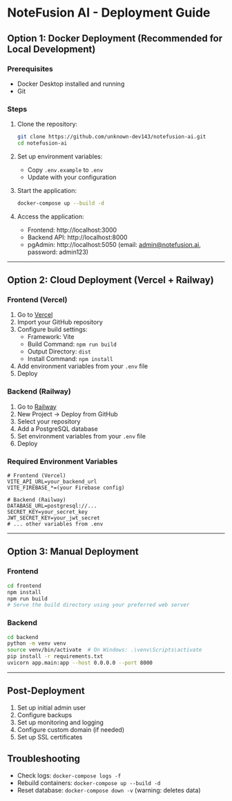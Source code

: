 # NoteFusion AI - Deployment Guide

## Option 1: Docker Deployment (Recommended for Local Development)

### Prerequisites
- Docker Desktop installed and running
- Git

### Steps
1. Clone the repository:
   ```bash
   git clone https://github.com/unknown-dev143/notefusion-ai.git
   cd notefusion-ai
   ```

2. Set up environment variables:
   - Copy `.env.example` to `.env`
   - Update with your configuration

3. Start the application:
   ```bash
   docker-compose up --build -d
   ```

4. Access the application:
   - Frontend: http://localhost:3000
   - Backend API: http://localhost:8000
   - pgAdmin: http://localhost:5050 (email: admin@notefusion.ai, password: admin123)

---

## Option 2: Cloud Deployment (Vercel + Railway)

### Frontend (Vercel)
1. Go to [Vercel](https://vercel.com)
2. Import your GitHub repository
3. Configure build settings:
   - Framework: Vite
   - Build Command: `npm run build`
   - Output Directory: `dist`
   - Install Command: `npm install`
4. Add environment variables from your `.env` file
5. Deploy

### Backend (Railway)
1. Go to [Railway](https://railway.app)
2. New Project → Deploy from GitHub
3. Select your repository
4. Add a PostgreSQL database
5. Set environment variables from your `.env` file
6. Deploy

### Required Environment Variables
```
# Frontend (Vercel)
VITE_API_URL=your_backend_url
VITE_FIREBASE_*=(your Firebase config)

# Backend (Railway)
DATABASE_URL=postgresql://...
SECRET_KEY=your_secret_key
JWT_SECRET_KEY=your_jwt_secret
# ... other variables from .env
```

---

## Option 3: Manual Deployment

### Frontend
```bash
cd frontend
npm install
npm run build
# Serve the build directory using your preferred web server
```

### Backend
```bash
cd backend
python -m venv venv
source venv/bin/activate  # On Windows: .\venv\Scripts\activate
pip install -r requirements.txt
uvicorn app.main:app --host 0.0.0.0 --port 8000
```

---

## Post-Deployment
1. Set up initial admin user
2. Configure backups
3. Set up monitoring and logging
4. Configure custom domain (if needed)
5. Set up SSL certificates

## Troubleshooting
- Check logs: `docker-compose logs -f`
- Rebuild containers: `docker-compose up --build -d`
- Reset database: `docker-compose down -v` (warning: deletes data)
